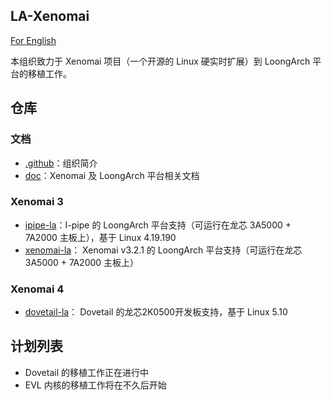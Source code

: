 ## LA-Xenomai

[For English](https://github.com/LA-Xenomai/.github/blob/master/profile/README-en.md)

本组织致力于 Xenomai 项目（一个开源的 Linux 硬实时扩展）到 LoongArch 平台的移植工作。

## 仓库

### 文档

- [.github](https://github.com/LA-Xenomai/.github)：组织简介
- [doc](https://github.com/LA-Xenomai/doc)：Xenomai 及 LoongArch 平台相关文档

### Xenomai 3

- [ipipe-la](https://github.com/LA-Xenomai/xenomai-la)：I-pipe 的 LoongArch 平台支持（可运行在龙芯 3A5000 + 7A2000 主板上），基于 Linux 4.19.190
- [xenomai-la](https://github.com/LA-Xenomai/xenomai-la)： Xenomai v3.2.1 的 LoongArch 平台支持（可运行在龙芯 3A5000 + 7A2000 主板上）

### Xenomai 4

- [dovetail-la](https://github.com/LA-Xenomai/dovetail-la)： Dovetail 的龙芯2K0500开发板支持，基于 Linux 5.10

## 计划列表

- Dovetail 的移植工作正在进行中
- EVL 内核的移植工作将在不久后开始
